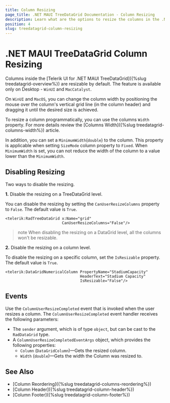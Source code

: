 ```yaml
---
title: Column Resizing
page_title: .NET MAUI TreeDataGrid Documentation - Column Resizing
description: Learn what are the options to resize the columns in the .NET MAUI TreeDataGrid control.
position: 4
slug: treedatagrid-column-resizing
---
```


# .NET MAUI TreeDataGrid Column Resizing

Columns inside the [Telerik UI for .NET MAUI TreeDataGrid]({%slug treedatagrid-overview%}) are resizable by default. The feature is available only on Desktop - `WinUI` and `MacCatalyst`.

On `WinUI` and `MacOS`, you can change the column width by positioning the mouse over the column's vertical grid line (in the column header) and dragging it until the desired size is achieved.

To resize a column programmatically, you can use the columns `Width` property. For more details review the [Columns Width]({%slug treedatagrid-columns-width%}) article.

In addition, you can set a `MinimumWidth`(`double`) to the column. This property is applicable when setting `SizeMode` column property to `Fixed`. When `MinimumWidth` is set, you can not reduce the width of the column to a value lower than the `MinimumWidth`. 

## Disabling Resizing

Two ways to disable the resizing.

**1.** Disable the resizing on a TreeDataGrid level. 

You can disable the resizing by setting the `CanUserResizeColumns` property to `False`. The default value is `True`.

```XAML
<telerik:RadTreeDataGrid x:Name="grid" 
                         CanUserResizeColumns="False"/>
```

>note When disabling the resizing on a DataGrid level, all the columns won't be resizable.

**2.** Disable the resizing on a column level.

To disable the resizing on a specific column, set the `IsResizable` property. The default value is `True`.

```XAML
<telerik:DataGridNumericalColumn PropertyName="StadiumCapacity" 
                                 HeaderText="Stadium Capacity"
                                 IsResizable="False"/>
```

## Events

Use the `ColumnUserResizeCompleted` event that is invoked when the user resizes a column. The `ColumnUserResizeCompleted` event handler receives the following parameters:
* The `sender` argument, which is of type `object`, but can be cast to the `RadDataGrid` type.
* A `ColumnUserResizeCompletedEventArgs` object, which provides the following properties:
	- `Column` (`DataGridColumn`)&mdash;Gets the resized column.
	- `Width` (`double`)&mdash;Gets the width the Column was resized to.

## See Also

- [Column Reordering]({%slug treedatagrid-columns-reordering%})
- [Column Header]({%slug treedatagrid-column-header%})
- [Column Footer]({%slug treedatagrid-column-footer%})
